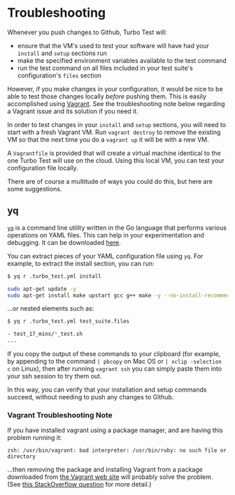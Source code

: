 # Troubleshooting

Whenever you push changes to Github, Turbo Test will:

* ensure that the VM's used to test your software will have had your `install` and `setup` sections run
* make the specified environment variables available to the test command
* run the test command on all files included in your test suite's configuration's `files` section

However, if you make changes in your configuration, it would be nice to be able to test those changes locally _before_ pushing them. This is easily accomplished using [Vagrant](https://www.vagrantup.com/docs/installation/). See the troubleshooting note below regarding a Vagrant issue and its solution if you need it.

In order to test changes in your `install` and `setup` sections, you will need to start with a fresh Vagrant VM. Run `vagrant destroy` to remove the existing VM so that the next time you do a `vagrant up` it will be with a new VM.

A `Vagrantfile` is provided that will create a virtual machine identical to the one Turbo Test will use on the cloud. Using this local VM, you can test your configuration file locally.

There are of course a multitude of ways you could do this, but here are some suggestions.

## yq

[`yq`](https://github.com/mikefarah/yq) is a command line utility written in the Go language that performs various operations on YAML files. This can help in your experimentation and debugging. It can be downloaded [here](https://github.com/mikefarah/yq#download-the-latest-binary).

You can extract pieces of your YAML configuration file using `yq`. For example, to extract the install section, you can run:

```bash
$ yq r .turbo_test.yml install

sudo apt-get update -y
sudo apt-get install make upstart gcc g++ make -y --no-install-recommends
```

...or nested elements such as:

```bash
$ yq r .turbo_test.yml test_suite.files

- test_17_mins/*_test.sh
...
```

If you copy the output of these commands to your clipboard \(for example, by appending to the command `| pbcopy` on Mac OS or `| xclip -selection c` on Linux\), then after running `vagrant ssh` you can simply paste them into your ssh session to try them out.

In this way, you can verify that your installation and setup commands succeed, without needing to push any changes to Github.

### Vagrant Troubleshooting Note

If you have installed vagrant using a package manager, and are having this problem running it:

```text
zsh: /usr/bin/vagrant: bad interpreter: /usr/bin/ruby: no such file or directory
```

...then removing the package and installing Vagrant from a package downloaded from [the Vagrant web site](https://www.vagrantup.com/downloads.html) will probably solve the problem. \(See [this StackOverflow question](https://stackoverflow.com/questions/43813735/cannot-start-vagrant-ubuntu-16-04) for more detail.\)

